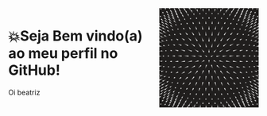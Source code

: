 <img src="image.gif" width="200px" align="right">

# 💥Seja Bem vindo(a) ao meu perfil no GitHub!

<p>Oi beatriz<p/>
